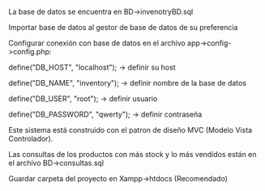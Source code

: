La base de datos se encuentra en BD->invenotryBD.sql

Importar base de datos al gestor de base de datos de su preferencia

Configurar conexión con base de datos en el archivo app->config->config.php:

define("DB_HOST", "localhost"); -> definir su host

define("DB_NAME", "inventory"); -> definir nombre de la base de datos

define("DB_USER", "root"); -> definir usuario

define("DB_PASSWORD", "qwerty"); -> definir contraseña

Este sistema está construido con el patron de diseño MVC (Modelo Vista Controlador).

Las consultas de los productos con más stock y lo más vendidos están en el archivo BD->consultas.sql

Guardar carpeta del proyecto en Xampp->htdocs (Recomendado)



